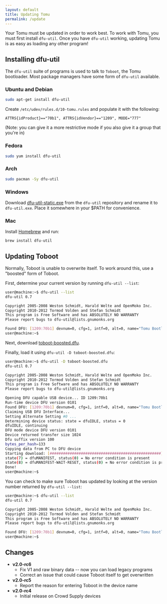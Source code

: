 ```yaml
---
layout: default
title: Updating Tomu
permalink: /update
---
```


Your Tomu must be updated in order to work best.  To work with Tomu, you must first install `dfu-util`.  Once you have `dfu-util` working, updating Tomu is as easy as loading any other program!

## Installing dfu-util

The `dfu-util` suite of programs is used to talk to `Toboot`,
the Tomu bootloader.  Most package managers have some form of
`dfu-util` available.

### Ubuntu and Debian

````sh
sudo apt-get install dfu-util
````

Create `/etc/udev/rules.d/10-tomu.rules` and populate it with the following:

````udev
ATTRS{idProduct}=="70b1", ATTRS{idVendor}=="1209", MODE="777"
````

(Note: you can give it a more restrictive mode if you also give it a group that you're in)

### Fedora

````sh
sudo yum install dfu-util
````

### Arch

````sh
sudo pacman -Sy dfu-util
````

### Windows

Download [dfu-util-static.exe](http://dfu-util.sourceforge.net/releases/dfu-util-0.8-binaries/win32-mingw32/dfu-util-static.exe) from the `dfu-util` repository and rename it to `dfu-util.exe`.  Place it somewhere in your $PATH for convenience.

### Mac

Install [Homebrew](https://brew.sh/) and run:

````sh
brew install dfu-util
````

## Updating Toboot

Normally, Toboot is unable to overwrite itself.  To work around this, use a "boosted" form of Toboot.

First, determine your current version by running `dfu-util --list`:

````sh
user@machine:~$ dfu-util --list
dfu-util 0.7

Copyright 2005-2008 Weston Schmidt, Harald Welte and OpenMoko Inc.
Copyright 2010-2012 Tormod Volden and Stefan Schmidt
This program is Free Software and has ABSOLUTELY NO WARRANTY
Please report bugs to dfu-util@lists.gnumonks.org

Found DFU: [1209:70b1] devnum=0, cfg=1, intf=0, alt=0, name="Tomu Bootloader v2.0-rc4"
user@machine:~$ 
````

Next, download [toboot-boosted.dfu](https://github.com/im-tomu/tomu-bootloader/raw/master/prebuilt/toboot-boosted.dfu).

Finally, load it using `dfu-util -D toboot-boosted.dfu`:

````sh
user@machine:~$ dfu-util -D toboot-boosted.dfu
dfu-util 0.7

Copyright 2005-2008 Weston Schmidt, Harald Welte and OpenMoko Inc.
Copyright 2010-2012 Tormod Volden and Stefan Schmidt
This program is Free Software and has ABSOLUTELY NO WARRANTY
Please report bugs to dfu-util@lists.gnumonks.org

Opening DFU capable USB device... ID 1209:70b1
Run-time device DFU version 0101
Found DFU: [1209:70b1] devnum=0, cfg=1, intf=0, alt=0, name="Tomu Bootloader v2.0-rc4"
Claiming USB DFU Interface...
Setting Alternate Setting #0 ...
Determining device status: state = dfuIDLE, status = 0
dfuIDLE, continuing
DFU mode device DFU version 0101
Device returned transfer size 1024
Dfu suffix version 100
bytes_per_hash=133
Copying data from PC to DFU device
Starting download: [##################################################] finished!
state(7) = dfuMANIFEST, status(0) = No error condition is present
state(8) = dfuMANIFEST-WAIT-RESET, status(0) = No error condition is present
Done!
user@machine:~$ 
````

You can check to make sure Toboot has updated by looking at the version number returned by `dfu-util --list`:

````sh
user@machine:~$ dfu-util --list
dfu-util 0.7

Copyright 2005-2008 Weston Schmidt, Harald Welte and OpenMoko Inc.
Copyright 2010-2012 Tormod Volden and Stefan Schmidt
This program is Free Software and has ABSOLUTELY NO WARRANTY
Please report bugs to dfu-util@lists.gnumonks.org

Found DFU: [1209:70b1] devnum=0, cfg=1, intf=0, alt=0, name="Tomu Bootloader (5) v2.0-rc6"
user@machine:~$ 
````

## Changes

* **v2.0-rc6**
  * Fix V1 and raw binary data -- now you can load legacy programs
  * Correct an issue that could cause Toboot itself to get overwritten
* **v2.0-rc5**
  * Report the reason for entering Toboot in the device name
* **v2.0-rc4**
  * Initial release on Crowd Supply devices